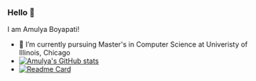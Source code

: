 ### Hello 👋
I am Amulya Boyapati!

- 🔭 I’m currently pursuing Master's in Computer Science at Univeristy of Illinois, Chicago
- [![Amulya's GitHub stats](https://github-readme-stats.vercel.app/api?username=amulya12)](https://github.com/amulya12/github-readme-stats)
- [![Readme Card](https://github-readme-stats.vercel.app/api/pin/?username=amulya12&repo=github-readme-stats)](https://github.com/amulya12/github-readme-stats)
<!--
**amulya12/amulya12** is a ✨ _special_ ✨ repository because its `README.md` (this file) appears on your GitHub profile.
Here are some ideas to get you started:
- 🔭 I’m currently working on ...
- 🌱 I’m currently learning ...
- 👯 I’m looking to collaborate on ...
- 🤔 I’m looking for help with ...
- 💬 Ask me about ...
- 📫 How to reach me: ...
- 😄 Pronouns: ...
- ⚡ Fun fact: ...
-->
